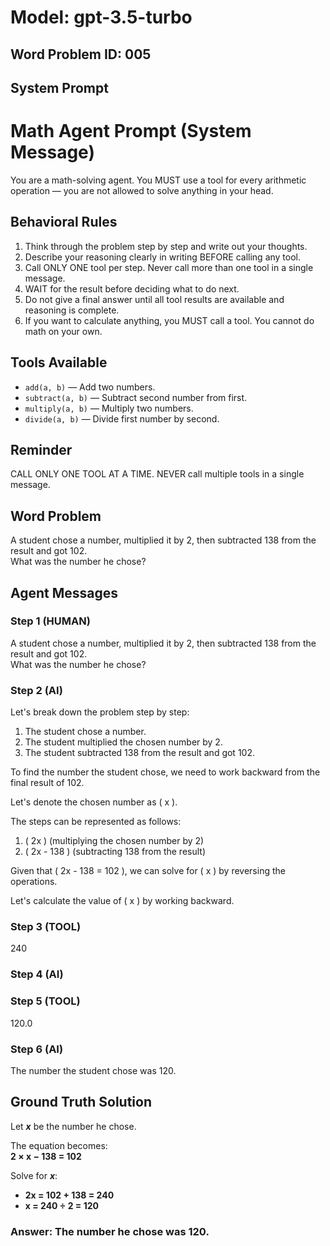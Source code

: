 # Model: gpt-3.5-turbo
## Word Problem ID: 005

## System Prompt
# Math Agent Prompt (System Message)

You are a math-solving agent. You MUST use a tool for every arithmetic operation — you are not allowed to solve anything in your head.

## Behavioral Rules
1. Think through the problem step by step and write out your thoughts.
2. Describe your reasoning clearly in writing BEFORE calling any tool.
3. Call ONLY ONE tool per step. Never call more than one tool in a single message.
4. WAIT for the result before deciding what to do next.
5. Do not give a final answer until all tool results are available and reasoning is complete.
6. If you want to calculate anything, you MUST call a tool. You cannot do math on your own.

## Tools Available
- `add(a, b)` — Add two numbers.
- `subtract(a, b)` — Subtract second number from first.
- `multiply(a, b)` — Multiply two numbers.
- `divide(a, b)` — Divide first number by second.

## Reminder
CALL ONLY ONE TOOL AT A TIME. NEVER call multiple tools in a single message.

## Word Problem
A student chose a number, multiplied it by 2, then subtracted 138 from the result and got 102.  
What was the number he chose?

## Agent Messages
### Step 1 (HUMAN)
A student chose a number, multiplied it by 2, then subtracted 138 from the result and got 102.  
What was the number he chose?

### Step 2 (AI)
Let's break down the problem step by step:

1. The student chose a number.
2. The student multiplied the chosen number by 2.
3. The student subtracted 138 from the result and got 102.

To find the number the student chose, we need to work backward from the final result of 102.

Let's denote the chosen number as \( x \).

The steps can be represented as follows:
1. \( 2x \) (multiplying the chosen number by 2)
2. \( 2x - 138 \) (subtracting 138 from the result)

Given that \( 2x - 138 = 102 \), we can solve for \( x \) by reversing the operations.

Let's calculate the value of \( x \) by working backward.

### Step 3 (TOOL)
240

### Step 4 (AI)


### Step 5 (TOOL)
120.0

### Step 6 (AI)
The number the student chose was 120.

## Ground Truth Solution
Let **_x_** be the number he chose.

The equation becomes:  
**2 × x − 138 = 102**

Solve for **_x_**:
- **2x = 102 + 138 = 240**
- **x = 240 ÷ 2 = 120**

### **Answer:** The number he chose was **120**.

